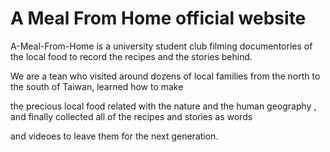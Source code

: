 # A Meal From Home official website

A-Meal-From-Home is a university student club filming documentories of the local food to record the recipes and the stories behind.

We are a tean who visited around dozens of local families from the north to the south of Taiwan, learned how to make 

the precious local food related with the nature and the human geography , and finally collected all of the recipes and stories as words 

and videoes to leave them for the next generation. 
